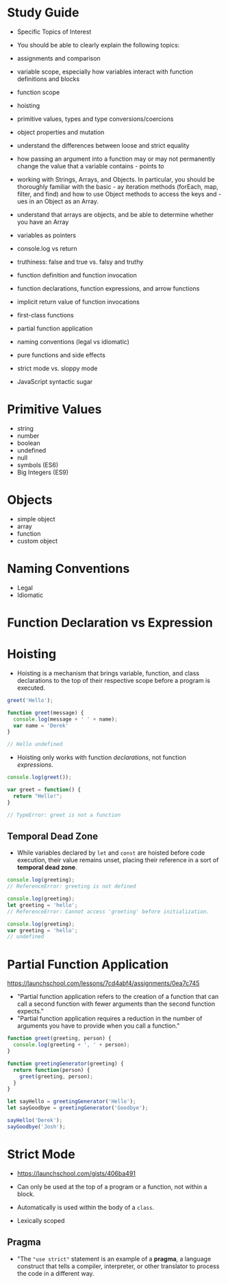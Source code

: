 # Study Guide
- Specific Topics of Interest
- You should be able to clearly explain the following topics:

- assignments and comparison
- variable scope, especially how variables interact with function definitions and blocks
- function scope
- hoisting
- primitive values, types and type conversions/coercions
- object properties and mutation
- understand the differences between loose and strict equality
- how passing an argument into a function may or may not permanently change the value that a variable contains - points to
- working with Strings, Arrays, and Objects. In particular, you should be thoroughly familiar with the basic - ay iteration methods (forEach, map, filter, and find) and how to use Object methods to access the keys and - ues in an Object as an Array.
- understand that arrays are objects, and be able to determine whether you have an Array
- variables as pointers
- console.log vs return
- truthiness: false and true vs. falsy and truthy
- function definition and function invocation
- function declarations, function expressions, and arrow functions
- implicit return value of function invocations
- first-class functions
- partial function application
- naming conventions (legal vs idiomatic)
- pure functions and side effects
- strict mode vs. sloppy mode
- JavaScript syntactic sugar

# Primitive Values

- string
- number
- boolean
- undefined
- null
- symbols (ES6)
- Big Integers (ES9)

# Objects

- simple object
- array
- function
- custom object

# Naming Conventions

- Legal
- Idiomatic

# Function Declaration vs Expression



# Hoisting

- Hoisting is a mechanism that brings variable, function, and class declarations to the top of their respective scope before a program is executed.

```js
greet('Hello');

function greet(message) {
  console.log(message + ' ' + name);
  var name = 'Derek'
}

// Hello undefined
```

- Hoisting only works with function *declarations*, not function *expressions*.

```js
console.log(greet());

var greet = function() {
  return "Hello!";
}

// TypeError: greet is not a function
```

## Temporal Dead Zone

- While variables declared by `let` and `const` are hoisted before code execution, their value remains unset, placing their reference in a sort of **temporal dead zone**.

```js
console.log(greeting);
// ReferenceError: greeting is not defined
```

```js
console.log(greeting);
let greeting = 'hello';
// ReferenceError: Cannot access 'greeting' before initialization.
```

```js
console.log(greeting);
var greeting = 'hello';
// undefined
```

# Partial Function Application

https://launchschool.com/lessons/7cd4abf4/assignments/0ea7c745

- "Partial function application refers to the creation of a function that can call a second function with fewer arguments than the second function expects."
- "Partial function application requires a reduction in the number of arguments you have to provide when you call a function."

```js
function greet(greeting, person) {
  console.log(greeting + ', ' + person);
}

function greetingGenerator(greeting) {
  return function(person) {
    greet(greeting, person);
  }
}

let sayHello = greetingGenerator('Hello');
let sayGoodbye = greetingGenerator('Goodbye');

sayHello('Derek');
sayGoodbye('Josh');
```

# Strict Mode
- https://launchschool.com/gists/406ba491

- Can only be used at the top of a program or a function, not within a block.
- Automatically is used within the body of a `class`.
- Lexically scoped

## Pragma
- "The `"use strict"` statement is an example of a **pragma**, a language construct that tells a compiler, interpreter, or other translator to process the code in a different way.